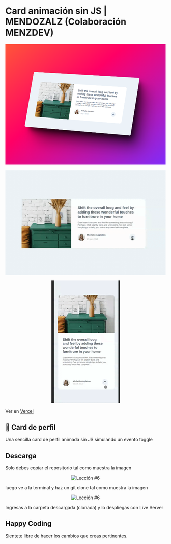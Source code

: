 # Card animación sin JS | MENDOZALZ (Colaboración MENZDEV)

<p align="center">
  <img src="images/readme/984shots_so.png" alt="imagen de presentación" />
</p>

<p align="center">
  <img src="images/readme/post1.gif" alt="animación del botón compartir" />
</p>

<p align="center">
  <img src="images/readme/post2.gif" alt="animación del botón compartir en modo movil" />
</p>

Ver en [Vercel](https://mendozalz.vercel.app/)

## 🚀 Card de perfil

Una sencilla card de perfil animada sin JS simulando un evento toggle

## Descarga

Solo debes copiar el repositorio tal como muestra la imagen

<p align="center">
  <img src="https://i.ibb.co/CPp0nX5/copiar-repo.gif" alt="Lección #6" />
</p>

luego ve a la terminal y haz un git clone tal como muestra la imagen

<p align="center">
  <img src="https://i.ibb.co/Z63C7mf/clonar-repo-1.gif" alt="Lección #6" />
</p>

Ingresas a la carpeta descargada (clonada) y lo despliegas con Live Server

## Happy Coding

Sientete libre de hacer los cambios que creas pertinentes.
